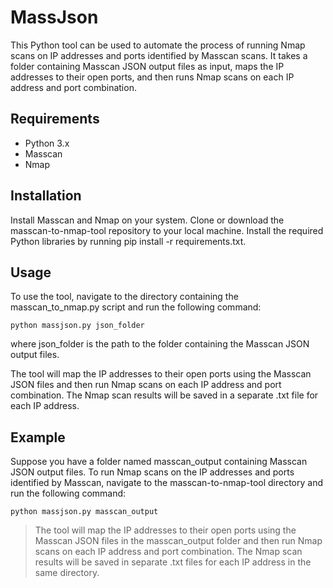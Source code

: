 # MassJson

This Python tool can be used to automate the process of running Nmap scans on IP addresses and ports identified by Masscan scans. It takes a folder containing Masscan JSON output files as input, maps the IP addresses to their open ports, and then runs Nmap scans on each IP address and port combination.

## Requirements
* Python 3.x
* Masscan
* Nmap

## Installation
Install Masscan and Nmap on your system.
Clone or download the masscan-to-nmap-tool repository to your local machine.
Install the required Python libraries by running pip install -r requirements.txt.

## Usage
To use the tool, navigate to the directory containing the masscan_to_nmap.py script and run the following command:

` python massjson.py json_folder `

where json_folder is the path to the folder containing the Masscan JSON output files.

The tool will map the IP addresses to their open ports using the Masscan JSON files and then run Nmap scans on each IP address and port combination. The Nmap scan results will be saved in a separate .txt file for each IP address.

## Example
Suppose you have a folder named masscan_output containing Masscan JSON output files. To run Nmap scans on the IP addresses and ports identified by Masscan, navigate to the masscan-to-nmap-tool directory and run the following command:

` python massjson.py masscan_output `

>The tool will map the IP addresses to their open ports using the Masscan JSON files in the masscan_output folder and then run Nmap scans on each IP address and port combination. The Nmap scan results will be saved in separate .txt files for each IP address in the same directory.
